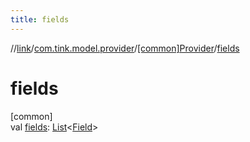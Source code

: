 ```yaml
---
title: fields
---
```

//[link](../../../index.html)/[com.tink.model.provider](../index.html)/[[common]Provider](index.html)/[fields](fields.html)



# fields



[common]\
val [fields](fields.html): [List](https://kotlinlang.org/api/latest/jvm/stdlib/kotlin.collections/-list/index.html)&lt;[Field](../../com.tink.model.misc/[common]-field/index.html)&gt;




